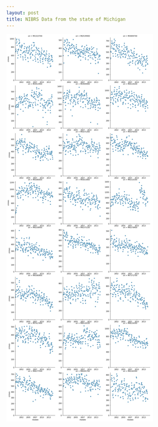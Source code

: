 ```yaml
---
layout: post
title: NIBRS Data from the state of Michigan
---
```


![NIBRS Data from the state of Michigan](/images/NIBRS_MI.jpg "NIBRS Data from the state of Michigan")
